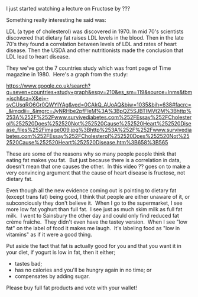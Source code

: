 I just started watching a lecture on Fructose by ???

Something really interesting he said was:

LDL (a type of cholesterol) was discovered in 1970\. In mid 70's scientists discovered that dietary fat raises LDL levels in the blood. Then in the late 70's they found a correlation between levels of LDL and rates of heart disease. Then the USDA and other nutritionists made the conclusion that LDL lead to heart disease.

They we've got the 7 countries study which was front page of Time magazine in 1980\.  Here's a graph from the study:

https://www.google.co.uk/search?q=seven+countries+study+graph&espv=210&es_sm=119&source=lnms&tbm=isch&sa=X&ei=-syCUsqRO6Gr0QWYlYAg&ved=0CAkQ_AUoAQ&biw=1035&bih=638#facrc=_&imgdii=_&imgrc=JyNRHbe2pfFleM%3A%3BpQZ5SJBTIMVt2M%3Bhttp%253A%252F%252Fwww.survivediabetes.com%252FEssay%252FCholesterol%252520Does%252520Not%252520Cause%252520Heart%252520Disease_files%252Fimage009.jpg%3Bhttp%253A%252F%252Fwww.survivediabetes.com%252FEssay%252FCholesterol%252520Does%252520Not%252520Cause%252520Heart%252520Disease.htm%3B658%3B565

These are some of the reasons why so many people people think that eating fat makes you fat.  But just because there is a correlation in data, doesn't mean that one causes the other.  In this video ?? goes on to make a very convincing argument that the cause of heart disease is fructose, not dietary fat.

Even though all the new evidence coming out is pointing to dietary fat (except trans fat) being good, I think that people are either unaware of it, or subconciously they don't believe it.  When I go to the supermarket, I see more low fat yoghurt than full fat.  I see just as much skim milk as full fat milk.  I went to Sainsbury the other day and could only find reduced fat crème fraîche.  They didn't even have the tastey version.  When I see "low fat" on the label of food it makes me laugh.  It's labeling food as "low in vitamins" as if it were a good thing.

Put aside the fact that fat is actually good for you and that you want it in your diet, if yogurt is low in fat, then it either;

*   tastes bad;
*   has no calories and you'll be hungry again in no time; or
*   compensates by adding sugar.

Please buy full fat products and vote with your wallet!
